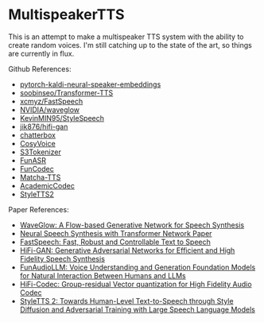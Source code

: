 # MultispeakerTTS

This is an attempt to make a multispeaker TTS system with the ability to create random voices.  I'm still catching up to the state of the art, so things are currently in flux.



Github References:

- [pytorch-kaldi-neural-speaker-embeddings](https://github.com/jefflai108/pytorch-kaldi-neural-speaker-embeddings)
- [soobinseo/Transformer-TTS](https://github.com/soobinseo/Transformer-TTS)
- [xcmyz/FastSpeech](https://github.com/xcmyz/FastSpeech)
- [NVIDIA/waveglow](https://github.com/NVIDIA/waveglow)
- [KevinMIN95/StyleSpeech](https://github.com/KevinMIN95/StyleSpeech)
- [jik876/hifi-gan](https://github.com/jik876/hifi-gan)
- [chatterbox](https://github.com/resemble-ai/chatterbox)
- [CosyVoice](https://github.com/FunAudioLLM/CosyVoice)
- [S3Tokenizer](https://github.com/xingchensong/S3Tokenizer)
- [FunASR](https://github.com/modelscope/FunASR)
- [FunCodec](https://github.com/modelscope/FunCodec)
- [Matcha-TTS](https://github.com/shivammehta25/Matcha-TTS)
- [AcademicCodec](https://github.com/yangdongchao/AcademiCodec)
- [StyleTTS2](https://github.com/yl4579/StyleTTS2)


Paper References:

- [WaveGlow: A Flow-based Generative Network for Speech Synthesis](https://arxiv.org/abs/1811.00002)
- [Neural Speech Synthesis with Transformer Network Paper](https://arxiv.org/abs/1809.08895)
- [FastSpeech: Fast, Robust and Controllable Text to Speech](https://arxiv.org/abs/1905.09263)
- [HiFi-GAN: Generative Adversarial Networks for Efficient and High Fidelity Speech Synthesis](https://arxiv.org/abs/2010.05646)
- [FunAudioLLM: Voice Understanding and Generation Foundation Models for Natural Interaction Between Humans and LLMs](https://arxiv.org/abs/2407.04051v2)
- [HiFi-Codec: Group-residual Vector quantization for High Fidelity Audio Codec](https://arxiv.org/abs/2305.02765)
- [StyleTTS 2: Towards Human-Level Text-to-Speech through Style Diffusion and Adversarial Training with Large Speech Language Models](https://arxiv.org/abs/2306.07691)